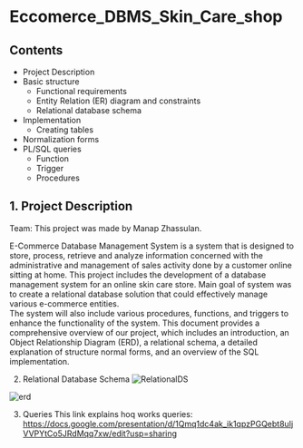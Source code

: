 # Eccomerce_DBMS_Skin_Care_shop

## Contents
- Project Description
- Basic structure
  - Functional requirements
  - Entity Relation (ER) diagram and constraints
  - Relational database schema
- Implementation
  - Creating tables
- Normalization forms
- PL/SQL queries
  - Function
  - Trigger 
  - Procedures 

## 1. Project Description  

Team: 
This project was made by Manap Zhassulan. 
 
E-Commerce Database Management System is a system that is designed to store, process, retrieve and analyze information concerned with the administrative and management of sales activity done by a customer online sitting at home. This project includes the development of a database management system for an online skin care store. Main goal of system was to create a relational database solution that could effectively manage various e-commerce entities.<br>
The system will also include various procedures, functions, and triggers to enhance the functionality of the system. This document provides a comprehensive overview of our project, which includes an introduction, an Object Relationship Diagram (ERD), a relational schema, a detailed explanation of structure normal forms, and an overview of the SQL implementation. 

 

2. Relational Database Schema 
![RelationalDS](https://user-images.githubusercontent.com/75801288/234059830-f0a556af-66d7-41f3-84c1-14b29a29c91d.png)


![erd](https://user-images.githubusercontent.com/75801288/234060862-090bfe55-0f1e-4257-af32-857cf6d1a82a.PNG)

3. Queries
This link explains hoq works queries: https://docs.google.com/presentation/d/1Qmq1dc4ak_ik1qpzPGQebt8uIjVVPYtCo5JRdMqq7xw/edit?usp=sharing



